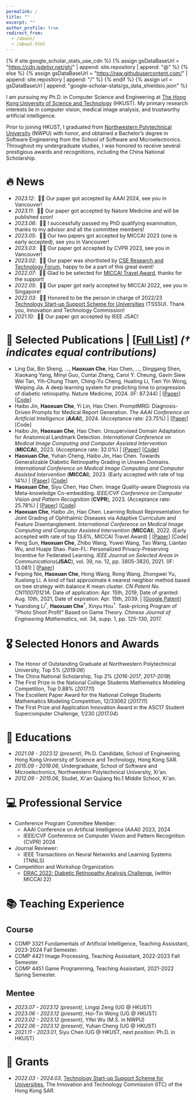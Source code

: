```yaml
---
permalink: /
title: ""
excerpt: ""
author_profile: true
redirect_from: 
  - /about/
  - /about.html
---
```


{% if site.google_scholar_stats_use_cdn %}
{% assign gsDataBaseUrl = "https://cdn.jsdelivr.net/gh/" | append: site.repository | append: "@" %}
{% else %}
{% assign gsDataBaseUrl = "https://raw.githubusercontent.com/" | append: site.repository | append: "/" %}
{% endif %}
{% assign url = gsDataBaseUrl | append: "google-scholar-stats/gs_data_shieldsio.json" %}

<span class='anchor' id='about-me'></span>

I am pursuing my Ph.D. in Computer Science and Engineering at [The Hong Kong University of Science and Technology](https://hkust.edu.hk) (HKUST). My primary research interests lie in computer vision, medical image analysis, and trustworthy artificial intelligence.

Prior to joining HKUST, I graduated from [Northwestern Polytechnical University](https://en.nwpu.edu.cn) (NWPU) with honor, and obtained a Bachelor’s degree in Software Engineering from the School of Software and Microelectronics.
Throughout my undergraduate studies, I was honored to receive several prestigious awards and recognitions, including the China National Scholarship.

<!-- Honestly, I have chance to work with some great researchers as Prof.Feiping Nie, Prof. Xuelong Li and Prof. Wei Zheng in the field of machine learning. -->

<!-- My research interest includes neural machine translation and computer vision. I have published more than 100 papers at the top international AI conferences with total <a href='https://scholar.google.com/citations?user=DhtAFkwAAAAJ'>google scholar citations <strong><span id='total_cit'>260000+</span></strong></a> (You can also use google scholar badge <a href='https://scholar.google.com/citations?user=DhtAFkwAAAAJ'><img src="https://img.shields.io/endpoint?url={{ url | url_encode }}&logo=Google%20Scholar&labelColor=f6f6f6&color=9cf&style=flat&label=citations"></a>). -->


# 🔥 News
- *2023.12*: &nbsp;🎉🎉 Our paper got accepted by AAAI 2024, see you in Vancouver!
- *2023.11*: &nbsp;🎉🎉 Our paper got accepted by Nature Medicine and will be published soon!
- *2023.06*: &nbsp;🎉🎉 I successfully passed my PhD qualifying examination, thanks to my advisor and all the committee members!
- *2023.05*: &nbsp;🎉🎉 Our two papers got accepted by MICCAI 2023 (one is early accepted), see you in Vancouver!
- *2023.03*: &nbsp;🎉🎉 Our paper got accepted by CVPR 2023, see you in Vancouver!
- *2023.02*: &nbsp;🎉🎉 Our paper was shortlisted by [CSE Research and Technology Forum](https://cse.hkust.edu.hk/event/RTF2023/), happy to be a part of this great event!
- *2022.07*: &nbsp;🎉🎉 Glad to be selected for [MICCAI Travel Award](https://conferences.miccai.org/2022/en/MICCAI-2022-STUDENT-TRAVEL-AWARDS.html), thanks for the support!
- *2022.05*: &nbsp;🎉🎉 Our paper got early accepted by MICCAI 2022, see you in Singapore!
- *2022.03*: &nbsp;🎉🎉 Honored to be the person in charge of 2022/23 [Technology Start-up Support Scheme for Universities](https://www.itf.gov.hk/en/project-search/project-profile/index.html?ReferenceNo=TSSSU/HKUST/22/03) (TSSSU).
Thank you, Innovation and Technology Commission!
- *2021.10*: &nbsp;🎉🎉 Our paper got accepted by IEEE JSAC!

# 📝 Selected Publications | [[Full List](https://scholar.google.com/citations?user=rCvK7tcAAAAJ&hl)] *(† indicates equal contributions)*
 
<!-- 
<div class='paper-box'><div class='paper-box-image'><div><div class="badge">CVPR 2016</div><img src='images/500x300.png' alt="sym" width="100%"></div></div>
<div class='paper-box-text' markdown="1">

[Deep Residual Learning for Image Recognition](https://openaccess.thecvf.com/content_cvpr_2016/papers/He_Deep_Residual_Learning_CVPR_2016_paper.pdf)

**Kaiming He**, Xiangyu Zhang, Shaoqing Ren, Jian Sun

[**Project**](https://scholar.google.com/citations?view_op=view_citation&hl=zh-CN&user=DhtAFkwAAAAJ&citation_for_view=DhtAFkwAAAAJ:ALROH1vI_8AC) <strong><span class='show_paper_citations' data='DhtAFkwAAAAJ:ALROH1vI_8AC'></span></strong>
- Lorem ipsum dolor sit amet, consectetur adipiscing elit. Vivamus ornare aliquet ipsum, ac tempus justo dapibus sit amet. 
</div>
</div> -->
<!-- 
- **Haoxuan Che**<sup>†</sup>, Haibo Jin<sup>†</sup>, Yi, Lin, Hao Chen. FedGMRG: Federated Learning for Generalizable Medical Report Generation. 
*Pre-Print*, 2023. 
| [Paper]
- Haibo Jin<sup>†</sup>, **Haoxuan Che**<sup>†</sup>, Hao Chen. Rethinking Self-training for Semi-supervised Landmark Detection: A Selection-free Approach. *Pre-Print*, 2023. 
| [Paper]
- **Haoxuan Che**<sup>†</sup>, Yifei Wu<sup>†</sup>, Haibo Jin, Yong Xia, Hao Chen. FedNDG: Federated Novel Domain Generation Towards Generalizable Medical Image Analysis. 
*Pre-Print*, 2023. 
| [Paper] -->
- Ling Dai, Bin Sheng, …, **Haoxuan Che**, Hao Chen, ..., Dinggang Shen, Xiaokang Yang, Minyi Guo, Cuntai Zhang, Carol Y. Cheung, Gavin Siew Wei Tan, Yih-Chung Tham, Ching-Yu Cheng, Huating Li, Tien Yin Wong, Weiping Jia. A deep learning system for predicting time to progression of diabetic retinopathy. Nature Medicine, 2024. 
(IF: 87.244)
| [[Paper](https://doi.org/10.1038/s41591-023-02742-5)] [[Code](https://github.com/drpredict/DeepDR_Plus)]
- Haibo Jin, **Haoxuan Che**, Yi Lin, Hao Chen. PromptMRG: Diagnosis-Driven Prompts for Medical Report Generation. 
*The AAAI Conference on Artificial Intelligence (**AAAI**)*, 2024. 
(Acceptance rate: 23.75%)
| [[Paper](https://arxiv.org/abs/2308.12604)] [Code]
- Haibo Jin, **Haoxuan Che**, Hao Chen. Unsupervised Domain Adaptation for Anatomical Landmark Detection. 
*International Conference on Medical Image Computing and Computer Assisted Intervention* (**MICCAI**), 2023. 
(Acceptance rate: 32.0%)
| [[Paper](https://arxiv.org/abs/2308.13286)] [[Code](https://github.com/jhb86253817/uda_med_landmark)]
- **Haoxuan Che**, Yuhan Cheng, Haibo Jin, Hao Chen. Towards Generalizable Diabetic Retinopathy Grading in Unseen Domains. 
*International Conference on Medical Image Computing and Computer Assisted Intervention* (**MICCAI**), 2023. 
(Early accepted with rate of top 14%)
| [[Paper](https://arxiv.org/abs/2307.04378)] [[Code](https://github.com/chehx/DGDR)]
- **Haoxuan Che**, Siyu Chen, Hao Chen. Image Quality-aware Diagnosis via Meta-knowledge Co-embedding. 
*IEEE/CVF Conference on Computer Vision and Pattern Recognition* (**CVPR**), 2023.
(Acceptance rate: 25.78%)
| [[Paper](https://arxiv.org/abs/2303.15038)] [[Code](https://github.com/chehx/MKCNet)]
- **Haoxuan Che**, Haibo Jin, Hao Chen. Learning Robust Representation for Joint Grading of Ophthalmic Diseases via Adaptive Curriculum and Feature Disentanglement. 
*International Conference on Medical Image Computing and Computer Assisted Intervention* (**MICCAI**), 2022. 
(Early accepted with rate of top 13.6%, MICCAI Travel Award)
| [[Paper](https://arxiv.org/abs/2207.04183)] [Code]
- Peng Sun, **Haoxuan Che**, Zhibo Wang, Yuwei Wang, Tao Wang, Liantao Wu, and Huajie Shao. Pain-FL: Personalized Privacy-Preserving Incentive for Federated Learning. 
*IEEE Journal on Selected Areas in Communications*(**JSAC**), vol. 39, no. 12, pp. 3805-3820, 2021. 
(IF: 13.081)
| [[Paper](https://ieeexplore.ieee.org/abstract/document/9565851)]
- Feiping Nie, **Haoxuan Che**, Hong Wang, Rong Wang, Zhongwei Yu, Xuelong Li. A kind of fast approximate k nearest neighbor method based on tree strategy with balance K mean cluster. 
*CN Patent No. CN110070121A*. Date of application: Apr. 15th, 2019, Date of granted: Aug. 10th, 2021, Date of expiration: Apr. 15th, 2039.
| [[Google Patent](https://patents.google.com/patent/CN110070121A/zh?oq=CN110070121A)]
- Yuandong Li<sup>†</sup>, **Haoxuan Che**<sup>†</sup>, Xinyu Hou<sup>†</sup>. Task-pricing Program of "Photo Shoot Proﬁt" Based on Game Theory. 
*Chinese Journal of Engineering Mathematics*, vol. 34, supp. 1, pp. 125-130, 2017.

# 🎖 Selected Honors and Awards
- The Honor of Outstanding Graduate at Northwestern Polytechnical University, Top 5% (*2019.06*)
- The China National Scholarship, Top 2% (*2016-2017*, *2017-2018*)
- The First Prize in the National College Students Mathematics Modeling Competition, Top 0.88% (*2017.11*)
- The Excellent Paper Award for the National College Students Mathematics Modeling Competition, 12/33062 (*2017.11*)
- The First Prize and Application Innovation Award in the ASC17 Student Supercomputer Challenge, 1/230 (*2017.04*)

# 📖 Educations
- *2021.08 - 2023.12 (present)*, Ph.D. Candidate, School of Engineering, Hong Kong University of Science and Technology, Hong Kong SAR. 
- *2015.09 - 2019.06*, Undergraduate, School of Software and Microelectronics, Northwestern Polytechnical University, Xi'an.
- *2012.09 - 2015.06*, Studet, Xi'an Qujiang No.1 Middle School, Xi'an.

# 💻 Professional Service
- Conference Program Committee Member: 
  - AAAI Conference on Artificial Intelligence (AAAI) 2023, 2024
  - IEEE/CVF Conference on Computer Vision and Pattern Recognition (CVPR) 2024
- Journal Reviewer:
  - IEEE Transactions on Neural Networks and Learning Systems (TNNLS)
- Competition and Workshop Organization:
  - [DRAC 2022: Diabetic Retinopathy Analysis Challenge.](https://drac22.grand-challenge.org) (within MICCAI 22)

# 📚 Teaching Experience
## Course 
- COMP 3321 Fundamentals of Artificial Intelligence, Teaching Assisstant, 2023-2024 Fall Semester.
- COMP 4421 Image Processing, Teaching Assisstant, 2022-2023 Fall Semester.
- COMP 4451 Game Programming, Teaching Assisstant, 2021-2022 Spring Semester.

## Mentee
- *2023.07 - 2023.12 (present)*, Lingqi Zeng (UG @ HKUST)
- *2023.06 - 2023.12 (present)*, Hoi-Tin Wong (UG @ HKUST)
- *2023.02 - 2023.12 (present)*, Yifei Wu (M.S. in NWPU)
- *2022.06 - 2023.12 (present)*, Yuhan Cheng (UG @ HKUST)
- *2021.11 - 2023.01*, Siyu Chen (UG @ HKUST, next position: Ph.D. in HKUST)

# 💬 Grants
- *2022.03 - 2024.03*, [Technology Start-up Support Scheme for Universities](https://www.itf.gov.hk/en/project-search/project-profile/index.html?ReferenceNo=TSSSU/HKUST/22/03), The Innovation and Technology Commission (ITC) of the Hong Kong SAR.

<!-- #  💬 Invited Talks
- *2021.06*, Lorem ipsum dolor sit amet, consectetur adipiscing elit. Vivamus ornare aliquet ipsum, ac tempus justo dapibus sit amet. 
- *2021.03*, Lorem ipsum dolor sit amet, consectetur adipiscing elit. Vivamus ornare aliquet ipsum, ac tempus justo dapibus sit amet.  \| [\[video\]](https://github.com/)

# 💻 Internships
- *2019.05 - 2020.02*, [Lorem](https://github.com/), China. -->